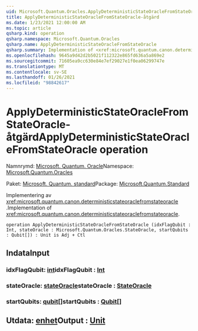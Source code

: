 ```yaml
---
uid: Microsoft.Quantum.Oracles.ApplyDeterministicStateOracleFromStateOracle
title: ApplyDeterministicStateOracleFromStateOracle-åtgärd
ms.date: 1/23/2021 12:00:00 AM
ms.topic: article
qsharp.kind: operation
qsharp.namespace: Microsoft.Quantum.Oracles
qsharp.name: ApplyDeterministicStateOracleFromStateOracle
qsharp.summary: Implementation of <xref:microsoft.quantum.canon.deterministicstateoraclefromstateoracle>.
ms.openlocfilehash: 9645a9d42d2b5021f112322e865fd636a5a869e2
ms.sourcegitcommit: 71605ea9cc630e84e7ef29027e1f0ea06299747e
ms.translationtype: MT
ms.contentlocale: sv-SE
ms.lasthandoff: 01/26/2021
ms.locfileid: "98842617"
---
```

# <a name="applydeterministicstateoraclefromstateoracle-operation"></a><span data-ttu-id="b2841-102">ApplyDeterministicStateOracleFromStateOracle-åtgärd</span><span class="sxs-lookup"><span data-stu-id="b2841-102">ApplyDeterministicStateOracleFromStateOracle operation</span></span>

<span data-ttu-id="b2841-103">Namnrymd: [Microsoft. Quantum. Oracle](xref:Microsoft.Quantum.Oracles)</span><span class="sxs-lookup"><span data-stu-id="b2841-103">Namespace: [Microsoft.Quantum.Oracles](xref:Microsoft.Quantum.Oracles)</span></span>

<span data-ttu-id="b2841-104">Paket: [Microsoft. Quantum. standard](https://nuget.org/packages/Microsoft.Quantum.Standard)</span><span class="sxs-lookup"><span data-stu-id="b2841-104">Package: [Microsoft.Quantum.Standard](https://nuget.org/packages/Microsoft.Quantum.Standard)</span></span>


<span data-ttu-id="b2841-105">Implementering av <xref:microsoft.quantum.canon.deterministicstateoraclefromstateoracle> .</span><span class="sxs-lookup"><span data-stu-id="b2841-105">Implementation of <xref:microsoft.quantum.canon.deterministicstateoraclefromstateoracle>.</span></span>

```qsharp
operation ApplyDeterministicStateOracleFromStateOracle (idxFlagQubit : Int, stateOracle : Microsoft.Quantum.Oracles.StateOracle, startQubits : Qubit[]) : Unit is Adj + Ctl
```


## <a name="input"></a><span data-ttu-id="b2841-106">Indata</span><span class="sxs-lookup"><span data-stu-id="b2841-106">Input</span></span>

### <a name="idxflagqubit--int"></a><span data-ttu-id="b2841-107">idxFlagQubit: [int](xref:microsoft.quantum.lang-ref.int)</span><span class="sxs-lookup"><span data-stu-id="b2841-107">idxFlagQubit : [Int](xref:microsoft.quantum.lang-ref.int)</span></span>




### <a name="stateoracle--stateoracle"></a><span data-ttu-id="b2841-108">stateOracle: [stateOracle](xref:Microsoft.Quantum.Oracles.StateOracle)</span><span class="sxs-lookup"><span data-stu-id="b2841-108">stateOracle : [StateOracle](xref:Microsoft.Quantum.Oracles.StateOracle)</span></span>




### <a name="startqubits--qubit"></a><span data-ttu-id="b2841-109">startQubits: [qubit](xref:microsoft.quantum.lang-ref.qubit)[]</span><span class="sxs-lookup"><span data-stu-id="b2841-109">startQubits : [Qubit](xref:microsoft.quantum.lang-ref.qubit)[]</span></span>





## <a name="output--unit"></a><span data-ttu-id="b2841-110">Utdata: [enhet](xref:microsoft.quantum.lang-ref.unit)</span><span class="sxs-lookup"><span data-stu-id="b2841-110">Output : [Unit](xref:microsoft.quantum.lang-ref.unit)</span></span>

